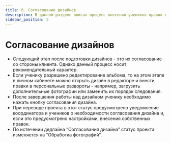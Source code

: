 ```yaml
---
title: 6. Согласование дизайнов
description: В данном разделе описан процесс внесения учеников правок в персональный альбом
sidebar_position: 5
---
```


# Согласование дизайнов
* Следующий этап после подготовки дизайнов - это их согласование со стороны клиента. Однако данный процесс носит рекомендательный характер.
* Если ученику разрешено редактирование альбома, то на этом этапе в личном кабинете можно открыть дизайн в редакторе и внести правки в персональные развороты - например, загрузить дополнительные фотографии или заменить их порядок следования.
* После завершения работы над дизайном ученику необходимо нажать кнопку согласования дизайна.
* При переводе проекта в этот статус предусмотрено уведомление координатора и учеников о необходимости согласования дизайна и, если это предусмотрено настройками, внесения собственных правок. 
* По истечении дедлайна “Согласования дизайна” статус проекта изменяется на “Обработка фотографий”.
